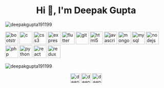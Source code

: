 <h1 align="center">Hi 👋, I'm Deepak Gupta</h1>
<p align="left"> <img src="https://komarev.com/ghpvc/?username=deepakgupta191199" alt="deepakgupta191199" /> </p>

<p align="left"><img src="https://devicons.github.io/devicon/devicon.git/icons/bootstrap/bootstrap-plain.svg" alt="bootstrap" width="40" height="40"/> <img src="https://devicons.github.io/devicon/devicon.git/icons/c/c-original.svg" alt="c" width="40" height="40"/> <img src="https://devicons.github.io/devicon/devicon.git/icons/css3/css3-original-wordmark.svg" alt="css3" width="40" height="40"/> <img src="https://devicons.github.io/devicon/devicon.git/icons/express/express-original-wordmark.svg" alt="express" width="40" height="40"/> <img src="https://www.vectorlogo.zone/logos/flutterio/flutterio-icon.svg" alt="flutter" width="40" height="40"/> <img src="https://www.vectorlogo.zone/logos/git-scm/git-scm-icon.svg" alt="git" width="40" height="40"/> <img src="https://devicons.github.io/devicon/devicon.git/icons/html5/html5-original-wordmark.svg" alt="html5" width="40" height="40"/> <img src="https://devicons.github.io/devicon/devicon.git/icons/javascript/javascript-original.svg" alt="javascript" width="40" height="40"/> <img src="https://devicons.github.io/devicon/devicon.git/icons/mongodb/mongodb-original-wordmark.svg" alt="mongodb" width="40" height="40"/> <img src="https://devicons.github.io/devicon/devicon.git/icons/mysql/mysql-original-wordmark.svg" alt="mysql" width="40" height="40"/> <img src="https://devicons.github.io/devicon/devicon.git/icons/nodejs/nodejs-original-wordmark.svg" alt="nodejs" width="40" height="40"/> <img src="https://devicons.github.io/devicon/devicon.git/icons/php/php-original.svg" alt="php" width="40" height="40"/> <img src="https://devicons.github.io/devicon/devicon.git/icons/python/python-original.svg" alt="python" width="40" height="40"/> <img src="https://devicons.github.io/devicon/devicon.git/icons/react/react-original-wordmark.svg" alt="react" width="40" height="40"/> <img src="https://devicons.github.io/devicon/devicon.git/icons/redux/redux-original.svg" alt="redux" width="40" height="40"/></p>

<p><img align="center" src="https://github-readme-stats.vercel.app/api/top-langs/?username=deepakgupta191199&layout=compact&hide=html" alt="deepakgupta191199" /></p>

<p align="center">
<a href="https://linkedin.com/in/deepakgupta191199" target="blank"><img align="center" src="https://cdn.jsdelivr.net/npm/simple-icons@3.0.1/icons/linkedin.svg" alt="deepakgupta191199" height="30" width="30" /></a>
<a href="https://stackoverflow.com/users/deepakgupta191199" target="blank"><img align="center" src="https://cdn.jsdelivr.net/npm/simple-icons@3.0.1/icons/stackoverflow.svg" alt="deepakgupta191199" height="30" width="30" /></a>
<a href="https://www.hackerrank.com/deepakg202" target="blank"><img align="center" src="https://cdn.jsdelivr.net/npm/simple-icons@3.0.1/icons/hackerrank.svg" alt="deepakg202" height="30" width="30" /></a>
</p>
